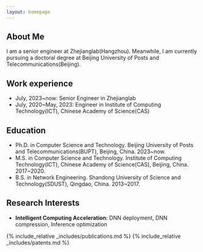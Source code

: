 ```yaml
---
layout: homepage
---
```


## About Me

I am a senior engineer at Zhejianglab(Hangzhou). Meanwhile, I am currently pursuing a doctoral degree at Beijing University of Posts and Telecommunications(Beijing). 

## Work experience
- July, 2023~now: Senior Engineer in Zhejianglab
- July, 2020~May, 2023: Engineer in Institute of Computing Technology(ICT), Chinese Academy of Science(CAS)

## Education
- Ph.D. in Computer Science and Technology. Beijing University of Posts and Telecommunications(BUPT), Beijing, China. 2023~now.
- M.S. in Computer Science and Technology. Institute of Computing Technology(ICT), Chinese Academy of Science(CAS), Beijing, China. 2017~2020.
- B.S. in Network Engineering. Shandong University of Science and Technology(SDUST), Qingdao, China. 2013~2017.

## Research Interests

- **Intelligent Computing Acceleration:** DNN deployment, DNN compression, Inference optimization


{% include_relative _includes/publications.md %}
{% include_relative _includes/patents.md %}
